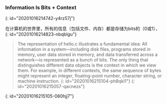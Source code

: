 ### Information Is Bits + Context
{: id="20201016214742-y4rz57j"}

在计算机的世界里，所有的信息（包括文件、内存）都是存储为bits的（0或1），
{: id="20201016214823-nbqblgu"}

> The representation of hello.c illustrates a fundamental idea: All information
> in a system—including disk files, programs stored in memory, user data stored in
> memory, and data transferred across a network—is represented as a bunch of bits.
> The only thing that distinguishes different data objects is the context in which
> we view them. For example, in different contexts, the same sequence of bytes
> might represent an integer, floating-point number, character string, or machine
> instruction.
> {: id="20201016215104-ph8qkl1"}
{: id="20201016215057-qacnezs"}

{: id="20201016215105-080hjj7"}
